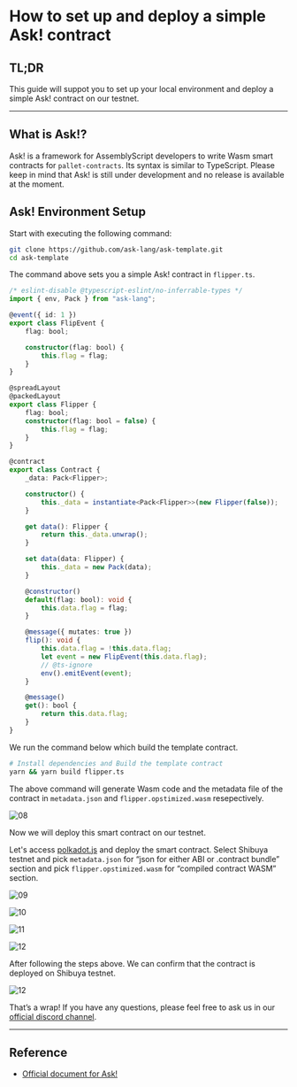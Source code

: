 # How to set up and deploy a simple Ask! contract

## TL;DR

This guide will suppot you to set up your local environment and deploy a simple Ask! contract on our testnet.

---

## What is Ask!?

Ask! is a framework for AssemblyScript developers to write Wasm smart contracts for `pallet-contracts`. Its syntax is similar to TypeScript. Please keep in mind that Ask! is still under development and no release is available at the moment.

## Ask! Environment Setup

Start with executing the following command: 

```bash
git clone https://github.com/ask-lang/ask-template.git
cd ask-template
```

The command above sets you a simple Ask! contract in `flipper.ts`.

```ts
/* eslint-disable @typescript-eslint/no-inferrable-types */
import { env, Pack } from "ask-lang";

@event({ id: 1 })
export class FlipEvent {
    flag: bool;

    constructor(flag: bool) {
        this.flag = flag;
    }
}

@spreadLayout
@packedLayout
export class Flipper {
    flag: bool;
    constructor(flag: bool = false) {
        this.flag = flag;
    }
}

@contract
export class Contract {
    _data: Pack<Flipper>;

    constructor() {
        this._data = instantiate<Pack<Flipper>>(new Flipper(false));
    }

    get data(): Flipper {
        return this._data.unwrap();
    }

    set data(data: Flipper) {
        this._data = new Pack(data);
    }

    @constructor()
    default(flag: bool): void {
        this.data.flag = flag;
    }

    @message({ mutates: true })
    flip(): void {
        this.data.flag = !this.data.flag;
        let event = new FlipEvent(this.data.flag);
        // @ts-ignore
        env().emitEvent(event);
    }

    @message()
    get(): bool {
        return this.data.flag;
    }
}
```

We run the command below which build the template contract.

```bash
# Install dependencies and Build the template contract
yarn && yarn build flipper.ts
```

The above command will generate Wasm code and the metadata file of the contract in `metadata.json` and `flipper.opstimized.wasm` resepectively.

![08](img/08.png)

Now we will deploy this smart contract on our testnet.

Let's access [polkadot.js](https://polkadot.js.org/apps/) and deploy the smart contract. Select Shibuya testnet and pick `metadata.json` for “json for either ABI or .contract bundle” section and pick `flipper.opstimized.wasm` for “compiled contract WASM” section.

![09](img/09.png)

![10](img/10.png)

![11](img/11.png)

![12](img/12.png)

After following the steps above. We can confirm that the contract is deployed on Shibuya testnet.

![12](img/12.png)

That’s a wrap!
If you have any questions, please feel free to ask us in our [official discord channel](https://discord.gg/GhTvWxsF6S).

---

## Reference

- [Official document for Ask!](https://github.com/ask-lang/ask)